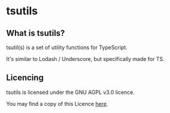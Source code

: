 # tsutils
 
## What is tsutils?

tsutil(s) is a set of utility functions for TypeScript.

It's similar to Lodash / Underscore, but specifically made for TS.

## Licencing

tsutils is licensed under the GNU AGPL v3.0 licence.

You may find a copy of this Licence [here](/LICENCE).